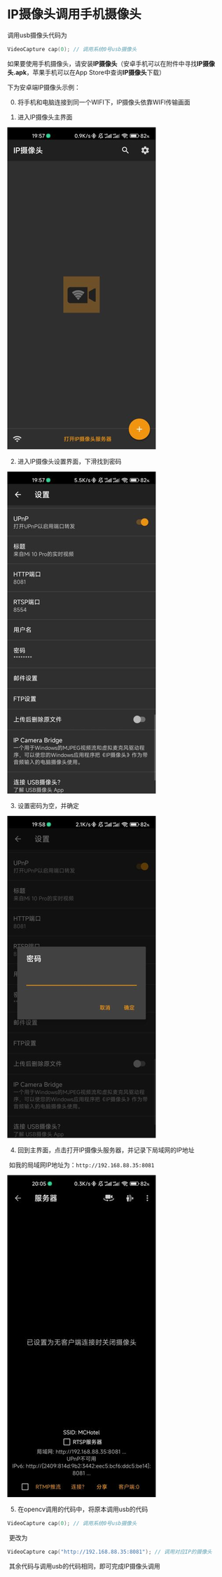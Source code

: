 #  IP摄像头调用手机摄像头

调用usb摄像头代码为

````c++
VideoCapture cap(0); // 调用系统0号usb摄像头
````

如果要使用手机摄像头，请安装**IP摄像头**（安卓手机可以在附件中寻找**IP摄像头.apk**，苹果手机可以在App Store中查询**IP摄像头**下载）

下为安卓端IP摄像头示例：

0. 将手机和电脑连接到同一个WIFI下，IP摄像头依靠WIFI传输画面

1. 进入IP摄像头主界面

![IP摄像头1](./images/IP摄像头1.jpg)

2. 进入IP摄像头设置界面，下滑找到密码

![IP摄像头2](./images/IP摄像头2.jpg)

3. 设置密码为空，并确定

![IP摄像头3](./images/IP摄像头3.jpg)

4. 回到主界面，点击打开IP摄像头服务器，并记录下局域网的IP地址

​		如我的局域网IP地址为：`http://192.168.88.35:8081`

![IP摄像头4](./images/IP摄像头4.jpg)

5. 在opencv调用的代码中，将原本调用usb的代码

````C++
VideoCapture cap(0); // 调用系统0号usb摄像头
````

​		更改为

````C++
VideoCapture cap("http://192.168.88.35:8081"); // 调用对应IP的摄像头
````

​		其余代码与调用usb的代码相同，即可完成IP摄像头调用

